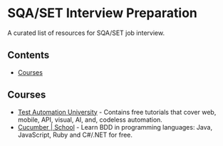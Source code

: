 # SQA/SET Interview Preparation
A curated list of resources for SQA/SET job interview.

## Contents
* [Courses](#courses)

## Courses
* [Test Automation University](https://testautomationu.applitools.com/) - Contains free tutorials that cover web, mobile, API, visual, AI, and, codeless automation.
* [Cucumber | School](https://school.cucumber.io/collections) - Learn BDD in programming languages: Java, JavaScript, Ruby and C#/.NET for free.
